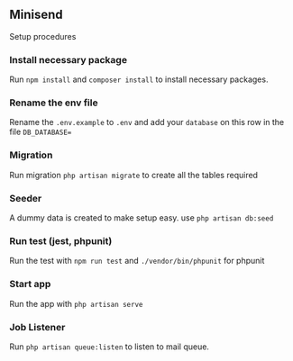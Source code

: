 ## Minisend
Setup procedures

### Install necessary package
Run `npm install` and `composer install` to install necessary packages.
### Rename the env file
Rename the `.env.example` to `.env` and add your `database` on this row in the file `DB_DATABASE=`
### Migration
Run migration `php artisan migrate` to create all the tables required
### Seeder
A dummy data is created to make setup easy. use 
`php artisan db:seed`

### Run test (jest, phpunit) 
Run the test with `npm run test` and `./vendor/bin/phpunit` for phpunit
### Start app 
Run the app with `php artisan serve`

### Job Listener 
Run `php artisan queue:listen` to listen to mail queue.


